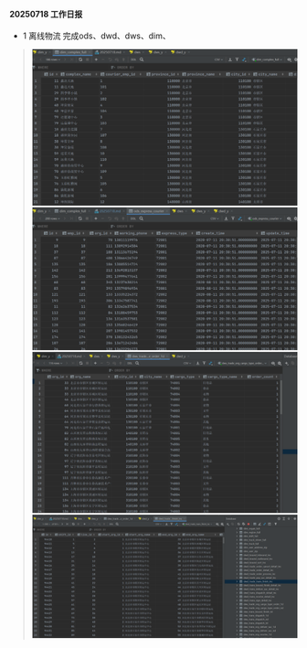 #### 20250718 工作日报
* 1 离线物流 完成ods、dwd、dws、dim、
>![img.png](imgs/img-dim.png)
> ![img-ods.png](imgs/img-ods.png)
> ![img.png](imgs/img-dws.png)
> ![img.png](imgs/img-dwd.png)
